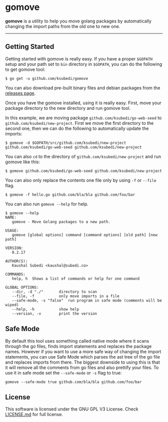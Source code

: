 gomove
===================


**gomove** is a utility to help you move golang packages by automatically changing the import paths from the old one to new one.

----------

Getting Started
-------------

Getting started with gomove is really easy. If you have a proper `$GOPATH` setup and your path set to `bin` directory in `$GOPATH`, you can do the following to get gomove tool:

    $ go get -u github.com/ksubedi/gomove

You can also download pre-built binary files and debian packages from the [releases page](https://github.com/KSubedi/gomove/releases).

Once you have the gomove installed, using it is really easy. First, move your package directory to the new directory and run gomove tool.

In this example, we are moving package `github.com/ksubedi/go-web-seed` to `github.com/ksubedi/new-project`. First we move the first directory to the second one, then we can do the following to automatically update the imports:

	$ gomove -d $GOPATH/src/github.com/ksubedi/new-project github.com/ksubedi/go-web-seed github.com/ksubedi/new-project
	
You can also `cd` to the directory of `github.com/ksubedi/new-project` and run gomove like this:

	$ gomove github.com/ksubedi/go-web-seed github.com/ksubedi/new-project
	
You can also only replace the contents one file only by using `-f` or `--file` flag.

	$ gomove -f hello.go github.com/bla/bla github.com/foo/bar

You can also run `gomove --help` for help.
	
	$ gomove --help
	NAME:
	   gomove - Move Golang packages to a new path.

	USAGE:
	   gomove [global options] command [command options] [old path] [new path]
	   
	VERSION:
	   0.2.17
	   
	AUTHOR(S):
	   Kaushal Subedi <kaushal@subedi.co> 
	   
	COMMANDS:
	   help, h	Shows a list of commands or help for one command
	   
	GLOBAL OPTIONS:
	   --dir, -d "./"		directory to scan
	   --file, -f 			only move imports in a file
	   --safe-mode, -s "false"	run program in safe mode (comments will be wiped)
	   --help, -h			show help
	   --version, -v		print the version


Safe Mode
-------------
By default this tool uses something called native mode where it scans through the go files, finds import statements and replaces the package names. However if you want to use a more safe way of changing the import statements, you can use Safe Mode which parses the ast tree of the go file and replaces imports from there. The biggest downside to using this is that it will remove all the comments from go files and also prettify your files. To use it in safe mode set the `--safe-mode` or `-s` flag to true:
    
    gomove --safe-mode true github.com/bla/bla github.com/foo/bar


License
-------------

This software is licensed under the GNU GPL V3 License. Check [LICENSE.md](LICENSE.md) for full license.